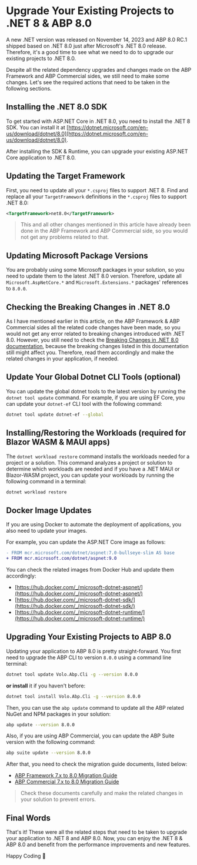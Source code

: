 # Upgrade Your Existing Projects to .NET 8 & ABP 8.0

A new .NET version was released on November 14, 2023 and ABP 8.0 RC.1 shipped based on .NET 8.0 just after Microsoft's .NET 8.0 release. Therefore, it's a good time to see what we need to do to upgrade our existing projects to .NET 8.0. 

Despite all the related dependency upgrades and changes made on the ABP Framework and ABP Commercial sides, we still need to make some changes. Let's see the required actions that need to be taken in the following sections.

## Installing the .NET 8.0 SDK

To get started with ASP.NET Core in .NET 8.0, you need to install the .NET 8 SDK. You can install it at [https://dotnet.microsoft.com/en-us/download/dotnet/8.0](https://dotnet.microsoft.com/en-us/download/dotnet/8.0). 

After installing the SDK & Runtime, you can upgrade your existing ASP.NET Core application to .NET 8.0.

## Updating the Target Framework

First, you need to update all your `*.csproj` files to support .NET 8. Find and replace all your `TargetFramework` definitions in the `*.csproj` files to support .NET 8.0:

```xml
<TargetFramework>net8.0</TargetFramework>
```

> This and all other changes mentioned in this article have already been done in the ABP Framework and ABP Commercial side, so you would not get any problems related to that.

## Updating Microsoft Package Versions

You are probably using some Microsoft packages in your solution, so you need to update them to the latest .NET 8.0 version. Therefore, update all `Microsoft.AspNetCore.*` and `Microsoft.Extensions.*` packages' references to `8.0.0`.

## Checking the Breaking Changes in .NET 8.0

As I have mentioned earlier in this article, on the ABP Framework & ABP Commercial sides all the related code changes have been made, so you would not get any error related to breaking changes introduced with .NET 8.0. However, you still need to check the [Breaking Changes in .NET 8.0 documentation](https://learn.microsoft.com/en-us/dotnet/core/compatibility/8.0), because the breaking changes listed in this documentation still might affect you. Therefore, read them accordingly and make the related changes in your application, if needed.

## Update Your Global Dotnet CLI Tools (optional)

You can update the global dotnet tools to the latest version by running the `dotnet tool update` command. For example, if you are using EF Core, you can update your `dotnet-ef` CLI tool with the following command:

```bash
dotnet tool update dotnet-ef --global
```

## Installing/Restoring the Workloads (required for Blazor WASM & MAUI apps)

The `dotnet workload restore` command installs the workloads needed for a project or a solution. This command analyzes a project or solution to determine which workloads are needed and if you have a .NET MAUI or Blazor-WASM project, you can update your workloads by running the following command in a terminal:

```bash
dotnet workload restore
```

## Docker Image Updates

If you are using Docker to automate the deployment of applications, you also need to update your images. 

For example, you can update the ASP.NET Core image as follows:

```diff
- FROM mcr.microsoft.com/dotnet/aspnet:7.0-bullseye-slim AS base
+ FROM mcr.microsoft.com/dotnet/aspnet:9.0
```

You can check the related images from Docker Hub and update them accordingly:

* [https://hub.docker.com/_/microsoft-dotnet-aspnet/](https://hub.docker.com/_/microsoft-dotnet-aspnet/)
* [https://hub.docker.com/_/microsoft-dotnet-sdk/](https://hub.docker.com/_/microsoft-dotnet-sdk/)
* [https://hub.docker.com/_/microsoft-dotnet-runtime/](https://hub.docker.com/_/microsoft-dotnet-runtime/)

## Upgrading Your Existing Projects to ABP 8.0

Updating your application to ABP 8.0 is pretty straight-forward. You first need to upgrade the ABP CLI to version `8.0.0` using a command line terminal:

````bash
dotnet tool update Volo.Abp.Cli -g --version 8.0.0
````

**or install** it if you haven't before:

````bash
dotnet tool install Volo.Abp.Cli -g --version 8.0.0
````

Then, you can use the `abp update` command to update all the ABP related NuGet and NPM packages in your solution:

```bash
abp update --version 8.0.0
```

Also, if you are using ABP Commercial, you can update the ABP Suite version with the following command:

```bash
abp suite update --version 8.0.0
```

After that, you need to check the migration guide documents, listed below:

* [ABP Framework 7.x to 8.0 Migration Guide](https://docs.abp.io/en/abp/8.0/Migration-Guides/Abp-8_0)
* [ABP Commercial 7.x to 8.0 Migration Guide](https://docs.abp.io/en/commercial/8.0/migration-guides/v8_0)

> Check these documents carefully and make the related changes in your solution to prevent errors.

## Final Words

That's it! These were all the related steps that need to be taken to upgrade your application to .NET 8 and ABP 8.0. Now, you can enjoy the .NET 8 & ABP 8.0 and benefit from the performance improvements and new features.

Happy Coding 🤗
